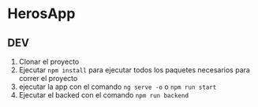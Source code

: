 # HerosApp

## DEV
1. Clonar el proyecto
2. Ejecutar ```npm install``` para ejecutar todos los paquetes necesarios para correr el proyecto
3. ejecutar la app con el comando ```ng serve -o```  o ```npm run start```
4. Ejecutar el backed con el comando ```npm run backend```

